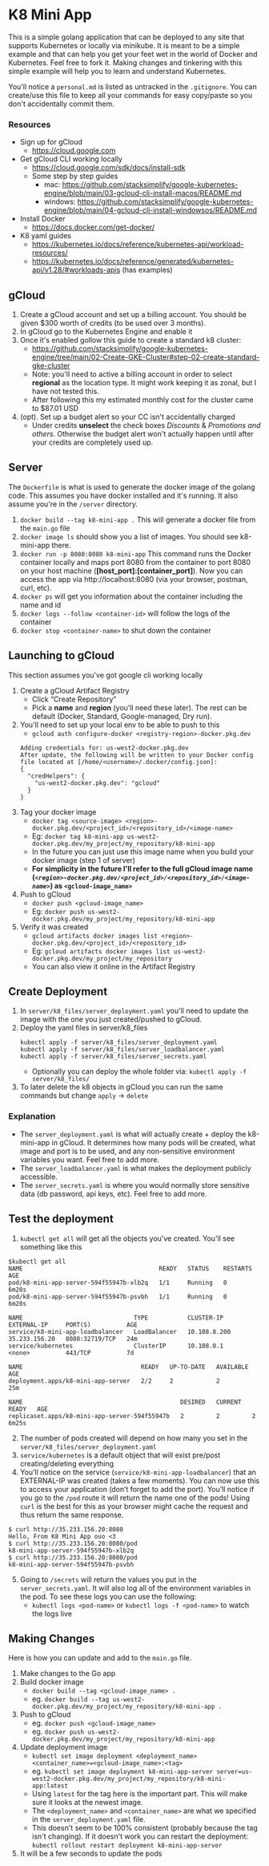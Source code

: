 # K8 Mini App

This is a simple golang application that can be deployed to any site that supports Kubernetes or locally via minikube. It is meant to be a simple example and that can help you get your feet wet in the world of Docker and Kubernetes. Feel free to fork it. Making changes and tinkering with this simple example will help you to learn and understand Kubernetes.

You'll notice a `personal.md` is listed as untracked in the `.gitignore`. You can create/use this file to keep all your commands for easy copy/paste so you don't accidentally commit them.


### Resources
- Sign up for gCloud
    - https://cloud.google.com
- Get gCloud CLI working locally
    - https://cloud.google.com/sdk/docs/install-sdk
    - Some step by step guides
        - mac: https://github.com/stacksimplify/google-kubernetes-engine/blob/main/03-gcloud-cli-install-macos/README.md
        - windows: https://github.com/stacksimplify/google-kubernetes-engine/blob/main/04-gcloud-cli-install-windowsos/README.md
- Install Docker
    - https://docs.docker.com/get-docker/
- K8 yaml guides
    - https://kubernetes.io/docs/reference/kubernetes-api/workload-resources/
    - https://kubernetes.io/docs/reference/generated/kubernetes-api/v1.28/#workloads-apis (has examples)

## gCloud

1. Create a gCloud account and set up a billing account. You should be given $300 worth of credits (to be used over 3 months).
2. In gCloud go to the Kubernetes Engine and enable it
3. Once it's enabled gollow this guide to create a standard k8 cluster:
    - https://github.com/stacksimplify/google-kubernetes-engine/tree/main/02-Create-GKE-Cluster#step-02-create-standard-gke-cluster
    - Note: you'll need to active a billing account in order to select **regional** as the location type. It might work keeping it as zonal, but I have not tested this.
    - After following this my estimated monthly cost for the cluster came to $87.01 USD
4. (opt). Set up a budget alert so your CC isn't accidentally charged
    - Under credits **unselect** the check boxes *Discounts* & *Promotions and others*. Otherwise the budget alert won't actually happen until after your credits are completely used up.

    
## Server

The `Dockerfile` is what is used to generate the docker image of the golang code. This assumes you have docker installed and it's running. It also assume you're in the `/server` directory.

1. `docker build --tag k8-mini-app .` This will generate a docker file from the `main.go` file
2. `docker image ls` should show you a list of images. You should see k8-mini-app there.
3. `docker run -p 8080:8080 k8-mini-app` This command runs the Docker container locally and maps port 8080 from the container to port 8080 on your host machine (**[host_port]:[container_port]**). Now you can access the app via http://localhost:8080 (via your browser, postman, curl, etc).
5. `docker ps` will get you information about the container including the name and id
6. `docker logs --follow <container-id>` will follow the logs of the container
4. `docker stop <container-name>` to shut down the container

## Launching to gCloud

This section assumes you've got google cli working locally

1. Create a gCloud Artifact Registry
    - Click “Create Repository”
    - Pick a **name** and **region** (you’ll need these later). The rest can be default (Docker, Standard, Google-managed, Dry run).
2. You'll need to set up your local env to be able to push to this
    - `gcloud auth configure-docker <registry-region>-docker.pkg.dev`
    ```
    Adding credentials for: us-west2-docker.pkg.dev
    After update, the following will be written to your Docker config file located at [/home/<username>/.docker/config.json]:
    {
      "credHelpers": {
        "us-west2-docker.pkg.dev": "gcloud"
      }
    }
    ```
3. Tag your docker image
    - `docker tag <source-image> <region>-docker.pkg.dev/<project_id>/<repository_id>/<image-name>`
    - Eg: `docker tag k8-mini-app us-west2-docker.pkg.dev/my_project/my_repository/k8-mini-app`
    - In the future you can just use this image name when you build your docker image (step 1 of server)
    - **For simplicity in the future I'll refer to the full gCloud image name (*`<region>-docker.pkg.dev/<project_id>/<repository_id>/<image-name>`*) as `<gcloud-image_name>`**
4. Push to gCloud
    - `docker push <gcloud-image_name>`
    - Eg: `docker push us-west2-docker.pkg.dev/my_project/my_repository/k8-mini-app`
5. Verify it was created
    - `gcloud artifacts docker images list <region>-docker.pkg.dev/<project_id>/<repository_id>`
    - Eg: `gcloud artifacts docker images list us-west2-docker.pkg.dev/my_project/my_repository`
    - You can also view it online in the Artifact Registry

## Create Deployment

1. In `server/k8_files/server_deployment.yaml` you'll need to update the image with the one you just created/pushed to gCloud.
2. Deploy the yaml files in server/k8_files
    ```
    kubectl apply -f server/k8_files/server_deployment.yaml
    kubectl apply -f server/k8_files/server_loadbalancer.yaml
    kubectl apply -f server/k8_files/server_secrets.yaml
    ```
    - Optionally you can deploy the whole folder via: `kubectl apply -f server/k8_files/`
3. To later delete the k8 objects in gCloud you can run the same commands but change `apply` -> `delete`

### Explanation

- The `server_deployment.yaml` is what will actually create + deploy the k8-mini-app in gCloud. It determines how many pods will be created, what image and port is to be used, and any non-sensitive environment variables you want. Feel free to add more.
- The `server_loadbalancer.yaml` is what makes the deployment publicly accessible.
- The `server_secrets.yaml` is where you would normally store sensitive data (db password, api keys, etc). Feel free to add more.

## Test the deployment

1. `kubectl get all` will get all the objects you've created. You'll see something like this
```
$kubectl get all
NAME                                      READY   STATUS    RESTARTS   AGE
pod/k8-mini-app-server-594f55947b-xlb2q   1/1     Running   0          6m20s
pod/k8-mini-app-server-594f55947b-psvbh   1/1     Running   0          6m20s

NAME                               TYPE           CLUSTER-IP     EXTERNAL-IP     PORT(S)          AGE
service/k8-mini-app-loadbalancer   LoadBalancer   10.108.8.200   35.233.156.20   8080:32719/TCP   24m
service/kubernetes                 ClusterIP      10.108.0.1     <none>          443/TCP          7d

NAME                                 READY   UP-TO-DATE   AVAILABLE   AGE
deployment.apps/k8-mini-app-server   2/2     2            2           25m

NAME                                            DESIRED   CURRENT   READY   AGE
replicaset.apps/k8-mini-app-server-594f55947b   2         2         2       6m25s
```
2. The number of pods created will depend on how many you set in the `server/k8_files/server_deployment.yaml`
3. `service/kubernetes` is a default object that will exist pre/post creating/deleting everything
4. You’ll notice on the service (`service/k8-mini-app-loadbalancer`) that an EXTERNAL-IP was created (takes a few moments). You can now use this to access your application (don’t forget to add the port). You’ll notice if you go to the `/pod` route it will return the name one of the pods! Using `curl` is the best for this as your browser might cache the request and thus return the same response.
```
$ curl http://35.233.156.20:8080
Hello, From K8 Mini App ouo <3
$ curl http://35.233.156.20:8080/pod
k8-mini-app-server-594f55947b-xlb2q
$ curl http://35.233.156.20:8080/pod
k8-mini-app-server-594f55947b-psvbh
```
5. Going to `/secrets` will return the values you put in the `server_secrets.yaml`. It will also log all of the environment variables in the pod. To see these logs you can use the following:
    - `kubectl logs <pod-name>` or `kubectl logs -f <pod-name>` to watch the logs live

## Making Changes

Here is how you can update and add to the `main.go` file.

1. Make changes to the Go app
2. Build docker image
    - `docker build --tag <gcloud-image_name> .`
    - eg. `docker build --tag us-west2-docker.pkg.dev/my_project/my_repository/k8-mini-app .`
3. Push to gCloud
    - eg. `docker push <gcloud-image_name>`
    - eg. `docker push us-west2-docker.pkg.dev/my_project/my_repository/k8-mini-app`
4. Update deployment image
    - `kubectl set image deployment <deployment_name> <container_name>=<gcloud-image_name>:<tag>`
    - eg. `kubectl set image deployment k8-mini-app-server server=us-west2-docker.pkg.dev/my_project/my_repository/k8-mini-app:latest`
    - Using `latest` for the tag here is the important part. This will make sure it looks at the newest image.
    - The `<deployment_name>` and `<container_name>` are what we specified in the `server_deployment.yaml` file.
    - This doesn't seem to be 100% consistent (probably because the tag isn't changing). If it doesn't work you can restart the deployment: `kubectl rollout restart deployment k8-mini-app-server`
5. It will be a few seconds to update the pods